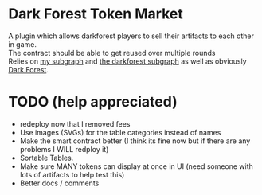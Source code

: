 # Dark Forest Token Market

A plugin which allows darkforest players to sell their artifacts to each other in game.  
The contract should be able to get reused over multiple rounds  
Relies on [my subgraph](https://github.com/ZK-farts/DF-market-subgraph) and [the darkforest subgraph](https://github.com/darkforest-eth/eth/tree/master/subgraph) as well as obviously [Dark Forest](https://github.com/darkforest-eth).  

#  TODO (help appreciated)
 - redeploy now that I removed fees
 - Use images (SVGs) for the table categories instead of names 
 - Make the smart contract better (I think its fine now but if there are any problems I WILL redploy it)
 - Sortable Tables.
 - Make sure MANY tokens can display at once in UI (need someone with lots of artifacts to help test this)
 - Better docs / comments
